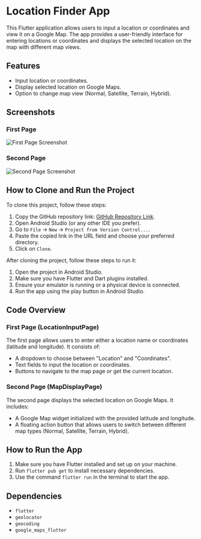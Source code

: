 # Location Finder App

This Flutter application allows users to input a location or coordinates and view it on a Google Map. The app provides a user-friendly interface for entering locations or coordinates and displays the selected location on the map with different map views.

## Features

- Input location or coordinates.
- Display selected location on Google Maps.
- Option to change map view (Normal, Satellite, Terrain, Hybrid).

## Screenshots

### First Page
![First Page Screenshot](path_to_first_page_screenshot)

### Second Page
![Second Page Screenshot](path_to_second_page_screenshot)

## How to Clone and Run the Project

To clone this project, follow these steps:

1. Copy the GitHub repository link: [GitHub Repository Link](https://github.com/Gunitgirdhar/Location_finder-RIDESENSE).
2. Open Android Studio (or any other IDE you prefer).
3. Go to `File` -> `New` -> `Project from Version Control...`.
4. Paste the copied link in the URL field and choose your preferred directory.
5. Click on `Clone`.

After cloning the project, follow these steps to run it:

1. Open the project in Android Studio.
2. Make sure you have Flutter and Dart plugins installed.
3. Ensure your emulator is running or a physical device is connected.
4. Run the app using the play button in Android Studio.

## Code Overview

### First Page (LocationInputPage)

The first page allows users to enter either a location name or coordinates (latitude and longitude). It consists of:

- A dropdown to choose between "Location" and "Coordinates".
- Text fields to input the location or coordinates.
- Buttons to navigate to the map page or get the current location.

### Second Page (MapDisplayPage)

The second page displays the selected location on Google Maps. It includes:

- A Google Map widget initialized with the provided latitude and longitude.
- A floating action button that allows users to switch between different map types (Normal, Satellite, Terrain, Hybrid).

## How to Run the App

1. Make sure you have Flutter installed and set up on your machine.
2. Run `flutter pub get` to install necessary dependencies.
3. Use the command `flutter run` in the terminal to start the app.

## Dependencies

- `flutter`
- `geolocator`
- `geocoding`
- `google_maps_flutter`



